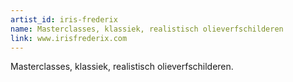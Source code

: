 ```yaml
---
artist_id: iris-frederix
name: Masterclasses, klassiek, realistisch olieverfschilderen
link: www.irisfrederix.com
---
```


Masterclasses, klassiek, realistisch olieverfschilderen.
